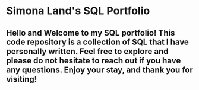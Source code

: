 # Simona Land's SQL Portfolio

## Hello and Welcome to my SQL portfolio! This code repository is a collection of SQL that I have personally written. Feel free to explore and please do not hesitate to reach out if you have any questions. Enjoy your stay, and thank you for visiting!
